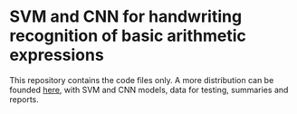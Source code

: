 # SVM and CNN for handwriting recognition of basic arithmetic expressions

This repository contains the code files only.
A more distribution can be founded [here](https://drive.google.com/drive/folders/1cxdCi1oxhdPixyHWmkSeufkAxjUq6-tv?usp=sharing), with SVM and CNN models, data for testing, summaries and reports.

